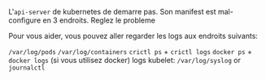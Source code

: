 L'`api-server` de kubernetes de demarre pas. Son manifest est mal-configure en 3 endroits. Reglez le probleme

Pour vous aider, vous pouvez aller regarder les logs aux endroits suivants:

  `/var/log/pods`
  `/var/log/containers`
  `crictl ps` + `crictl logs`
  `docker ps` + `docker logs` (si vous utilisez docker)
  logs kubelet: `/var/log/syslog` or `journalctl`
